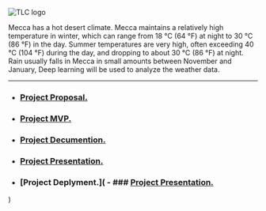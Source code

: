 

![TLC logo](https://www.socratesperezmd.com/wp-content/uploads/2019/09/Depositphotos_61868743_s-2019.jpg)

Mecca has a hot desert climate. Mecca maintains a relatively high temperature in winter, which can range from 18 °C (64 °F) at night to 30 °C (86 °F) in the day. Summer temperatures are very high, often exceeding 40 °C (104 °F) during the day, and dropping to about 30 °C (86 °F) at night. Rain usually falls in Mecca in small amounts between November and January, Deep learning will be used to analyze the weather data.

 ---
 
 - ### [Project Proposal.](https://github.com/REHAB199/Saudi-Arabia-Weather-Deep-learning/blob/main/Documents/Proposal.md)
 - ### [Project MVP.](https://github.com/REHAB199/Saudi-Arabia-Weather-Deep-learning/blob/main/Documents/MVP.md)
 - ### [Project Decumention.](https://github.com/REHAB199/Saudi-Arabia-Weather-Deep-learning/blob/main/Documents/Saudi%20Arabia%20Weather%20Final%20Report.pdf)
 - ### [Project Presentation.](https://github.com/REHAB199/Saudi-Arabia-Weather-Deep-learning/blob/main/Documents/Saudi%20Arabia%20Weather%20Presentation.pdf)
 - ### [Project Deplyment.]( - ### [Project Presentation.](https://github.com/REHAB199/Saudi-Arabia-Weather-Deep-learning/blob/main/Documents/Saudi%20Arabia%20Weather%20Presentation.pdf)
)
